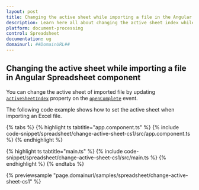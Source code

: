 ```yaml
---
layout: post
title: Changing the active sheet while importing a file in the Angular Spreadsheet component | Syncfusion
description: Learn here all about changing the active sheet index while importing a file in Syncfusion Angular Spreadsheet component of Syncfusion Essential JS 2 and more. 
platform: document-processing
control: Spreadsheet
documentation: ug
domainurl: ##DomainURL##
---
```


## Changing the active sheet while importing a file in Angular Spreadsheet component

You can change the active sheet of imported file by updating [`activeSheetIndex`](https://ej2.syncfusion.com/angular/documentation/api/spreadsheet/#activesheetindex) property on the [`openComplete`](https://ej2.syncfusion.com/angular/documentation/api/spreadsheet/#opencomplete) event.

The following code example shows how to set the active sheet when importing an Excel file.

{% tabs %}
{% highlight ts tabtitle="app.component.ts" %}
{% include code-snippet/spreadsheet/change-active-sheet-cs1/src/app.component.ts %}
{% endhighlight %}

{% highlight ts tabtitle="main.ts" %}
{% include code-snippet/spreadsheet/change-active-sheet-cs1/src/main.ts %}
{% endhighlight %}
{% endtabs %}
  
{% previewsample "page.domainurl/samples/spreadsheet/change-active-sheet-cs1" %}